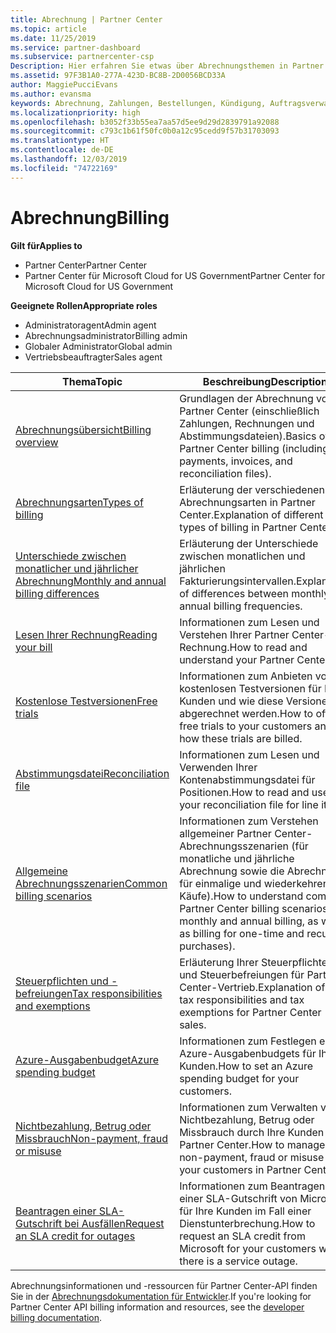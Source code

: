 ```yaml
---
title: Abrechnung | Partner Center
ms.topic: article
ms.date: 11/25/2019
ms.service: partner-dashboard
ms.subservice: partnercenter-csp
Description: Hier erfahren Sie etwas über Abrechnungsthemen in Partner Center und erhalten unter anderem Informationen zu Abrechnungsressourcen, Rechnungen und CSP-Abrechnung.
ms.assetid: 97F3B1A0-277A-423D-BC8B-2D0056BCD33A
author: MaggiePucciEvans
ms.author: evansma
keywords: Abrechnung, Zahlungen, Bestellungen, Kündigung, Auftragsverwaltung, Nichtbezahlung, Betrug, Missbrauch, Steuern, Steuerbefreiungen, Kontenabstimmungsdateien, Kontenabstimmungsdatei
ms.localizationpriority: high
ms.openlocfilehash: b3052f33b55ea7aa57d5ee9d29d2839791a92088
ms.sourcegitcommit: c793c1b61f50fc0b0a12c95cedd9f57b31703093
ms.translationtype: HT
ms.contentlocale: de-DE
ms.lasthandoff: 12/03/2019
ms.locfileid: "74722169"
---
```

# <a name="billing"></a><span data-ttu-id="9bb96-104">Abrechnung</span><span class="sxs-lookup"><span data-stu-id="9bb96-104">Billing</span></span>

<span data-ttu-id="9bb96-105">**Gilt für**</span><span class="sxs-lookup"><span data-stu-id="9bb96-105">**Applies to**</span></span>

- <span data-ttu-id="9bb96-106">Partner Center</span><span class="sxs-lookup"><span data-stu-id="9bb96-106">Partner Center</span></span>
- <span data-ttu-id="9bb96-107">Partner Center für Microsoft Cloud for US Government</span><span class="sxs-lookup"><span data-stu-id="9bb96-107">Partner Center for Microsoft Cloud for US Government</span></span>

<span data-ttu-id="9bb96-108">**Geeignete Rollen**</span><span class="sxs-lookup"><span data-stu-id="9bb96-108">**Appropriate roles**</span></span>

- <span data-ttu-id="9bb96-109">Administratoragent</span><span class="sxs-lookup"><span data-stu-id="9bb96-109">Admin agent</span></span>
- <span data-ttu-id="9bb96-110">Abrechnungsadministrator</span><span class="sxs-lookup"><span data-stu-id="9bb96-110">Billing admin</span></span>
- <span data-ttu-id="9bb96-111">Globaler Administrator</span><span class="sxs-lookup"><span data-stu-id="9bb96-111">Global admin</span></span>
- <span data-ttu-id="9bb96-112">Vertriebsbeauftragter</span><span class="sxs-lookup"><span data-stu-id="9bb96-112">Sales agent</span></span>

| <span data-ttu-id="9bb96-113">Thema</span><span class="sxs-lookup"><span data-stu-id="9bb96-113">Topic</span></span> | <span data-ttu-id="9bb96-114">Beschreibung</span><span class="sxs-lookup"><span data-stu-id="9bb96-114">Description</span></span> |
| ----- | ----------- |
| [<span data-ttu-id="9bb96-115">Abrechnungsübersicht</span><span class="sxs-lookup"><span data-stu-id="9bb96-115">Billing overview</span></span>](billing-basics.md) | <span data-ttu-id="9bb96-116">Grundlagen der Abrechnung von Partner Center (einschließlich Zahlungen, Rechnungen und Abstimmungsdateien).</span><span class="sxs-lookup"><span data-stu-id="9bb96-116">Basics of Partner Center billing (including payments, invoices, and reconciliation files).</span></span> |
| [<span data-ttu-id="9bb96-117">Abrechnungsarten</span><span class="sxs-lookup"><span data-stu-id="9bb96-117">Types of billing</span></span>](billing-different-types.md) | <span data-ttu-id="9bb96-118">Erläuterung der verschiedenen Abrechnungsarten in Partner Center.</span><span class="sxs-lookup"><span data-stu-id="9bb96-118">Explanation of different types of billing in Partner Center.</span></span> |
| [<span data-ttu-id="9bb96-119">Unterschiede zwischen monatlicher und jährlicher Abrechnung</span><span class="sxs-lookup"><span data-stu-id="9bb96-119">Monthly and annual billing differences</span></span>](billing-annual-monthly.md) | <span data-ttu-id="9bb96-120">Erläuterung der Unterschiede zwischen monatlichen und jährlichen Fakturierungsintervallen.</span><span class="sxs-lookup"><span data-stu-id="9bb96-120">Explanation of differences between monthly and annual billing frequencies.</span></span> |
| [<span data-ttu-id="9bb96-121">Lesen Ihrer Rechnung</span><span class="sxs-lookup"><span data-stu-id="9bb96-121">Reading your bill</span></span>](read-your-bill.md) | <span data-ttu-id="9bb96-122">Informationen zum Lesen und Verstehen Ihrer Partner Center-Rechnung.</span><span class="sxs-lookup"><span data-stu-id="9bb96-122">How to read and understand your Partner Center bill.</span></span> |
| [<span data-ttu-id="9bb96-123">Kostenlose Testversionen</span><span class="sxs-lookup"><span data-stu-id="9bb96-123">Free trials</span></span>](offer-your-customers-trials-of-microsoft-products.md) | <span data-ttu-id="9bb96-124">Informationen zum Anbieten von kostenlosen Testversionen für Ihre Kunden und wie diese Versionen abgerechnet werden.</span><span class="sxs-lookup"><span data-stu-id="9bb96-124">How to offer free trials to your customers and how these trials are billed.</span></span> |
| [<span data-ttu-id="9bb96-125">Abstimmungsdatei</span><span class="sxs-lookup"><span data-stu-id="9bb96-125">Reconciliation file</span></span>](use-the-reconciliation-files.md) | <span data-ttu-id="9bb96-126">Informationen zum Lesen und Verwenden Ihrer Kontenabstimmungsdatei für Positionen.</span><span class="sxs-lookup"><span data-stu-id="9bb96-126">How to read and use your reconciliation file for line items.</span></span> |
| [<span data-ttu-id="9bb96-127">Allgemeine Abrechnungsszenarien</span><span class="sxs-lookup"><span data-stu-id="9bb96-127">Common billing scenarios</span></span>](common-billing-scenarios.md) | <span data-ttu-id="9bb96-128">Informationen zum Verstehen allgemeiner Partner Center-Abrechnungsszenarien (für monatliche und jährliche Abrechnung sowie die Abrechnung für einmalige und wiederkehrende Käufe).</span><span class="sxs-lookup"><span data-stu-id="9bb96-128">How to understand common Partner Center billing scenarios (for monthly and annual billing, as well as billing for one-time and recurring purchases).</span></span> |
| [<span data-ttu-id="9bb96-129">Steuerpflichten und -befreiungen</span><span class="sxs-lookup"><span data-stu-id="9bb96-129">Tax responsibilities and exemptions</span></span>](tax-and-tax-exemptions.md) | <span data-ttu-id="9bb96-130">Erläuterung Ihrer Steuerpflichten und Steuerbefreiungen für Partner Center-Vertrieb.</span><span class="sxs-lookup"><span data-stu-id="9bb96-130">Explanation of your tax responsibilities and tax exemptions for Partner Center sales.</span></span> |
| [<span data-ttu-id="9bb96-131">Azure-Ausgabenbudget</span><span class="sxs-lookup"><span data-stu-id="9bb96-131">Azure spending budget</span></span>](set-an-azure-spending-budget-for-your-customers.md) | <span data-ttu-id="9bb96-132">Informationen zum Festlegen eines Azure-Ausgabenbudgets für Ihre Kunden.</span><span class="sxs-lookup"><span data-stu-id="9bb96-132">How to set an Azure spending budget for your customers.</span></span> |
| [<span data-ttu-id="9bb96-133">Nichtbezahlung, Betrug oder Missbrauch</span><span class="sxs-lookup"><span data-stu-id="9bb96-133">Non-payment, fraud or misuse</span></span>](non-payment--fraud--or-misuse.md) | <span data-ttu-id="9bb96-134">Informationen zum Verwalten von Nichtbezahlung, Betrug oder Missbrauch durch Ihre Kunden in Partner Center.</span><span class="sxs-lookup"><span data-stu-id="9bb96-134">How to manage non-payment, fraud or misuse by your customers in Partner Center.</span></span> |
| [<span data-ttu-id="9bb96-135">Beantragen einer SLA-Gutschrift bei Ausfällen</span><span class="sxs-lookup"><span data-stu-id="9bb96-135">Request an SLA credit for outages</span></span>](request-credit.md) | <span data-ttu-id="9bb96-136">Informationen zum Beantragen einer SLA-Gutschrift von Microsoft für Ihre Kunden im Fall einer Dienstunterbrechung.</span><span class="sxs-lookup"><span data-stu-id="9bb96-136">How to request an SLA credit from Microsoft for your customers when there is a service outage.</span></span> |

<span data-ttu-id="9bb96-137">Abrechnungsinformationen und -ressourcen für Partner Center-API finden Sie in der [Abrechnungsdokumentation für Entwickler](https://docs.microsoft.com/partner-center/develop/manage-billing).</span><span class="sxs-lookup"><span data-stu-id="9bb96-137">If you're looking for Partner Center API billing information and resources, see the [developer billing documentation](https://docs.microsoft.com/partner-center/develop/manage-billing).</span></span>
